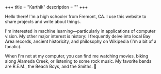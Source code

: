 +++
title = "Karthik"
description = ""
+++

Hello there! I'm a high schooler from Fremont, CA. I use this website to share projects and write about things.

I'm interested in machine learning—particularly in applications of computer vision. My other major interest is history: I frequently delve into local Bay Area records, ancient historicity, and philosophy on Wikipedia (I'm a bit of a fanatic).

When I'm not at my computer, you can find me watching movies, biking along Alameda Creek, or listening to some rock music. My favorite bands are R.E.M., the Beach Boys, and the Smiths. 🤘
